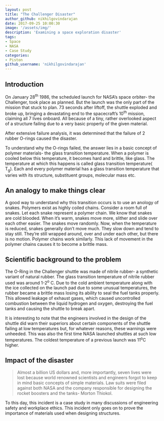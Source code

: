 ```yaml
---
layout: post
title: "The Challenger Disaster"
author_github: nikhilgovindarajan
date: 2017-09-25 10:00:30
image: '/assets/img/'
description: 'Examining a space exploration disaster'
tags:
- Space
- NASA
- Case Study
categories:
- Piston
github_username: 'nikhilgovindarajan'
---
```


## Introduction

On January 28<sup>th</sup> 1986, the scheduled launch for NASA’s space orbiter- the Challenger, took place as planned. But the launch was the only part of the mission that stuck to plan. 73 seconds after liftoff, the shuttle exploded and broke up, bringing a devastating end to the spacecraft’s 10<sup>th</sup> mission, claiming all 7 lives onboard. All because of a tiny, rather overlooked aspect of a structure failing due to a very basic property of the given material.

After extensive failure analysis, it was determined that the failure of 2 rubber O-rings caused the disaster.

To understand why the O-rings failed, the answer lies in a basic concept of polymer materials- the glass transition temperature. When a polymer is cooled below this temperature, it becomes hard and brittle, like glass. The temperature at which this happens is called glass transition temperature( T<sub>g</sub>). Each and every polymer material has a glass transition temperature that varies with its structure, substituent groups, molecular mass etc.

## An analogy to make things clear

A good way to understand why this transition occurs is to use an anology of snakes. Polymers exist as highly coiled chains. Consider a room full of snakes. Let each snake represent a polymer chain. We know that snakes are cold blooded. When it’s warm, snakes move more, slither and slide over each other easier. The snakes move randomly. Now, when the temperature is reduced, snakes generally don’t move much. They slow down and tend to stay still. They’re still wrapped around, over and under each other, but there is no motion. Polymer chains work similarly. This lack of movement in the polymer chains causes it to become a brittle mass.

## Scientific background to the problem

The O-Ring in the Challenger shuttle was made of nitrile rubber- a synthetic variant of natural rubber. The glass transition temperature of nitrile rubber used was around 1-2<sup>o</sup> C. Due to the cold ambient temperature along with the ice collected on the launch pad due to some unusual temperatures, the rubber became a brittle mass losing its ability to seal the fuel tanks properly. This allowed leakage of exhaust gases, which caused uncontrolled combustion between the liquid hydrogen and oxygen, destroying the fuel tanks and causing the shuttle to break apart.

It is interesting to note that the engineers involved in the design of the shuttle did warn their superiors about certain components of the shuttle failing at low temperatures but, for whatever reasons, these warnings were unheeded. This was also the first time NASA launched shuttles at such low temperatures. The coldest temperature of a previous launch was 11<sup>o</sup>C higher.

## Impact of the disaster

> Almost a billion US dollars and, more importantly, seven lives were lost because world renowned scientists and engineers forgot to keep in mind basic concepts of simple materials. Law suits were filed against both NASA and the company responsible for designing the rocket boosters and the tanks- Morton Thiokol.

To this day, this incident is a case study in many discussions of engineering safety and workplace ethics. This incident only goes on to prove the importance of materials used when designing structures.